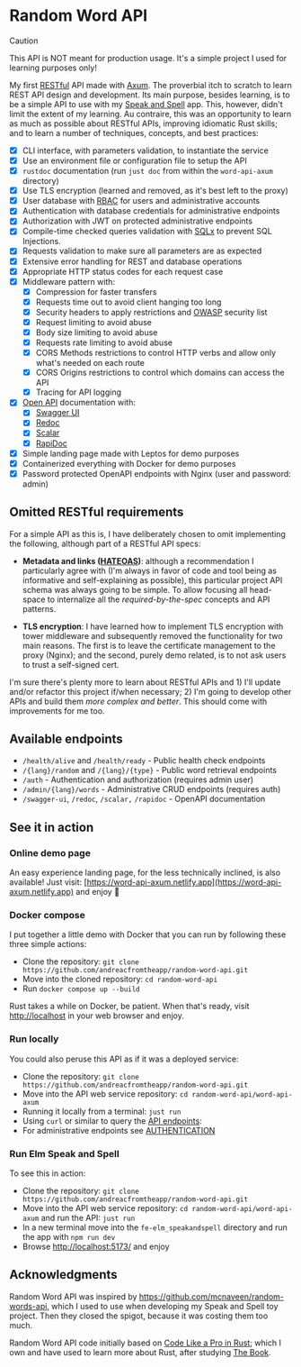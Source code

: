 # Random Word API

> [!CAUTION]
>
> This API is NOT meant for production usage. It's a simple project I used for
> learning purposes only!

My first [RESTful](https://restfulapi.net/rest-architectural-constraints/) API
made with [Axum](https://github.com/tokio-rs/axum). The proverbial itch to
scratch to learn REST API design and development. Its main purpose, besides
learning, is to be a simple API to use with my
[Speak and Spell](https://github.com/andreacfromtheapp/elm_speakandspell) app.
This, however, didn't limit the extent of my learning. Au contraire, this was an
opportunity to learn as much as possible about RESTful APIs, improving idiomatic
Rust skills; and to learn a number of techniques, concepts, and best practices:

- [x] CLI interface, with parameters validation, to instantiate the service
- [x] Use an environment file or configuration file to setup the API
- [x] `rustdoc` documentation (run `just doc` from within the `word-api-axum`
      directory)
- [x] Use TLS encryption (learned and removed, as it's best left to the proxy)
- [x] User database with
      [RBAC](https://en.wikipedia.org/wiki/Role-based_access_control) for users
      and administrative accounts
- [x] Authentication with database credentials for administrative endpoints
- [x] Authorization with JWT on protected administrative endpoints
- [x] Compile-time checked queries validation with
      [SQLx](https://github.com/launchbadge/sqlx?tab=readme-ov-file#sqlx-is-not-an-orm)
      to prevent SQL Injections.
- [x] Requests validation to make sure all parameters are as expected
- [x] Extensive error handling for REST and database operations
- [x] Appropriate HTTP status codes for each request case
- [x] Middleware pattern with:
  - [x] Compression for faster transfers
  - [x] Requests time out to avoid client hanging too long
  - [x] Security headers to apply restrictions and
        [OWASP](https://owasp.org/www-project-secure-headers/) security list
  - [x] Request limiting to avoid abuse
  - [x] Body size limiting to avoid abuse
  - [x] Requests rate limiting to avoid abuse
  - [x] CORS Methods restrictions to control HTTP verbs and allow only what's
        needed on each route
  - [x] CORS Origins restrictions to control which domains can access the API
  - [x] Tracing for API logging
- [x] [Open API](https://www.openapis.org/) documentation with:
  - [x] [Swagger UI](https://swagger.io/tools/swagger-ui/)
  - [x] [Redoc](https://redocly.com/)
  - [x] [Scalar](https://scalar.com/)
  - [x] [RapiDoc](https://rapidocweb.com/)
- [x] Simple landing page made with Leptos for demo purposes
- [x] Containerized everything with Docker for demo purposes
- [x] Password protected OpenAPI endpoints with Nginx (user and password: admin)

## Omitted RESTful requirements

For a simple API as this is, I have deliberately chosen to omit implementing the
following, although part of a RESTful API specs:

- **Metadata and links ([HATEOAS](https://restfulapi.net/hateoas/))**: although
  a recommendation I particularly agree with (I'm always in favor of code and
  tool being as informative and self-explaining as possible), this particular
  project API schema was always going to be simple. To allow focusing all
  head-space to internalize all the _required-by-the-spec_ concepts and API
  patterns.

- **TLS encryption**: I have learned how to implement TLS encryption with tower
  middleware and subsequently removed the functionality for two main reasons.
  The first is to leave the certificate management to the proxy (Nginx); and the
  second, purely demo related, is to not ask users to trust a self-signed cert.

I'm sure there's plenty more to learn about RESTful APIs and 1) I'll update
and/or refactor this project if/when necessary; 2) I'm going to develop other
APIs and build them _more complex and better_. This should come with
improvements for me too.

## Available endpoints

- `/health/alive` and `/health/ready` - Public health check endpoints
- `/{lang}/random` and `/{lang}/{type}` - Public word retrieval endpoints
- `/auth` - Authentication and authorization (requires admin user)
- `/admin/{lang}/words` - Administrative CRUD endpoints (requires auth)
- `/swagger-ui`, `/redoc`, `/scalar,` `/rapidoc` - OpenAPI documentation

## See it in action

### Online demo page

An easy experience landing page, for the less technically inclined, is also
available! Just visit:
[https://word-api-axum.netlify.app](https://word-api-axum.netlify.app) and enjoy
🙌

### Docker compose

I put together a little demo with Docker that you can run by following these
three simple actions:

- Clone the repository:
  `git clone https://github.com/andreacfromtheapp/random-word-api.git`
- Move into the cloned repository: `cd random-word-api`
- Run `docker compose up --build`

Rust takes a while on Docker, be patient. When that's ready, visit
[http://localhost](http://localhost) in your web browser and enjoy.

### Run locally

You could also peruse this API as if it was a deployed service:

- Clone the repository:
  `git clone https://github.com/andreacfromtheapp/random-word-api.git`
- Move into the API web service repository: `cd random-word-api/word-api-axum`
- Running it locally from a terminal: `just run`
- Using `curl` or similar to query the [API endpoints](#available-endpoints):
- For administrative endpoints see
  [AUTHENTICATION](/AUTHENTICATION.md#usage-examples)

### Run Elm Speak and Spell

To see this in action:

- Clone the repository:
  `git clone https://github.com/andreacfromtheapp/random-word-api.git`
- Move into the API web service repository: `cd random-word-api/word-api-axum`
  and run the API: `just run`
- In a new terminal move into the `fe-elm_speakandspell` directory and run the
  app with `npm run dev`
- Browse [http://localhost:5173/](http://localhost:5173/) and enjoy

## Acknowledgments

Random Word API was inspired by <https://github.com/mcnaveen/random-words-api>,
which I used to use when developing my Speak and Spell toy project. Then they
closed the spigot, because it was costing them too much.

Random Word API code initially based on
[Code Like a Pro in Rust](https://www.manning.com/books/code-like-a-pro-in-rust);
which I own and have used to learn more about Rust, after studying
[The Book](https://doc.rust-lang.org/book/).
